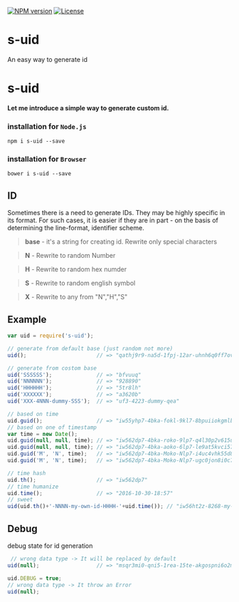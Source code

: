 
[![NPM version][npm-image]][npm-url] [![License][license-image]][license-url]

s-uid
===============
An easy way to generate id

# s-uid

**Let me introduce a simple way to generate custom id.**

### installation for ```Node.js```

```shell
npm i s-uid --save
```

### installation for ```Browser```

```shell
bower i s-uid --save
```

ID
--------------
Sometimes there is a need to generate IDs. They may be highly specific in its format. For such cases, it is easier if they are in part - on the basis of determining the line-format, identifier scheme.

>**base** - it's a string for creating id. Rewrite only special characters

>**N** - Rewrite to random Number

>**H** - Rewrite to random hex numder

>**S** - Rewrite to random english symbol

>**X** - Rewrite to any from "N","H","S"

Example 
--------------

```javascript
var uid = require('s-uid');

// generate from default base (just random not more)
uid();                      // => "qathj9r9-na5d-1fpj-12ar-uhnh6q0ff7ov"

// generate from costom base
uid('SSSSSS');              // => "bfvuuq"
uid('NNNNNN');              // => "928890"
uid('HHHHHH');              // => "5tr8lh"
uid('XXXXXX');              // => "a3620b"
uid('XXX-4NNN-dummy-SSS');  // => "uf3-4223-dummy-qea"

// based on time
uid.guid();                 // => "iw55yhp7-4bka-fokl-9kl7-8bpuiiokgmlb"
// based on one of timestamp
var time = new Date();
uid.guid(null, null, time); // => "iw562dp7-4bka-roko-9lp7-q4l30p2v615u"
uid.guid(null, null, time); // => "iw562dp7-4bka-aoko-6lp7-le9at5kvci57"
uid.guid('M', 'N', time);   // => "iw562dp7-4bka-Moko-Nlp7-i4uc4vhk55d8"
uid.guid('M', 'N', time);   // => "iw562dp7-4bka-Moko-Nlp7-ugc0jon8i0c7"

// time hash
uid.th();                   // => "iw562dp7"
// time humanize           
uid.time();                 // => "2016-10-30-18:57"
// sweet
uid(uid.th()+'-NNNN-my-own-id-HHHH-'+uid.time()); // "iw56ht2z-8268-my-own-id-f5c9-2016-10-30-19:01"
```

Debug
--------------
debug state for id generation

```javascript
 // wrong data type -> It will be replaced by default
uid(null);                  // => "msqr3mi0-qni5-1rea-15te-akgospni6o2m"

uid.DEBUG = true;
// wrong data type -> It throw an Error
uid(null); 

```


[npm-image]: https://badge.fury.io/js/s-uid.svg
[npm-url]: https://npmjs.org/package/s-uid
[license-image]: http://img.shields.io/npm/l/s-uid.svg
[license-url]: LICENSE
